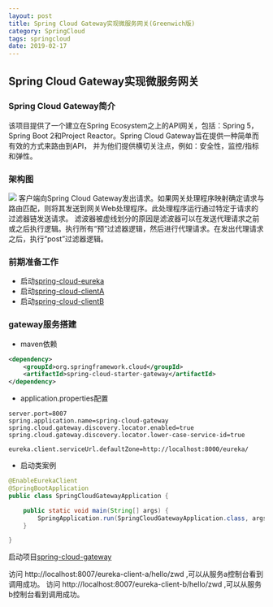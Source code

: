 ```yaml
---
layout: post
title: Spring Cloud Gateway实现微服务网关(Greenwich版)
category: SpringCloud
tags: springcloud
date: 2019-02-17
---
```


## Spring Cloud Gateway实现微服务网关

### Spring Cloud Gateway简介
该项目提供了一个建立在Spring Ecosystem之上的API网关，包括：Spring 5，Spring Boot 2和Project Reactor。Spring Cloud Gateway旨在提供一种简单而有效的方式来路由到API，
并为他们提供横切关注点，例如：安全性，监控/指标和弹性。

### 架构图

![](https://despairyoke.github.io/assets/images/2019/gateway_diagram.png)
客户端向Spring Cloud Gateway发出请求。如果网关处理程序映射确定请求与路由匹配，则将其发送到网关Web处理程序。此处理程序运行通过特定于请求的过滤器链发送请求。
滤波器被虚线划分的原因是滤波器可以在发送代理请求之前或之后执行逻辑。执行所有“预”过滤器逻辑，然后进行代理请求。在发出代理请求之后，执行“post”过滤器逻辑。
### 前期准备工作
- 启动[spring-cloud-eureka](./spring-cloud-eureka)
- 启动[spring-cloud-clientA](./spring-cloud-clientA)
- 启动[spring-cloud-clientB](./spring-cloud-clientB)

### gateway服务搭建

- maven依赖
```xml
<dependency>
    <groupId>org.springframework.cloud</groupId>
    <artifactId>spring-cloud-starter-gateway</artifactId>
</dependency>
```
- application.properties配置
```properties
server.port=8007
spring.application.name=spring-cloud-gateway
spring.cloud.gateway.discovery.locator.enabled=true
spring.cloud.gateway.discovery.locator.lower-case-service-id=true

eureka.client.serviceUrl.defaultZone=http://localhost:8000/eureka/
```
- 启动类案例
```java
@EnableEurekaClient
@SpringBootApplication
public class SpringCloudGatewayApplication {

	public static void main(String[] args) {
		SpringApplication.run(SpringCloudGatewayApplication.class, args);
	}

}
```

启动项目[spring-cloud-gateway](./spring-cloud-gateway)

访问 http://localhost:8007/eureka-client-a/hello/zwd ,可以从服务a控制台看到调用成功。
访问 http://localhost:8007/eureka-client-b/hello/zwd ,可以从服务b控制台看到调用成功。
